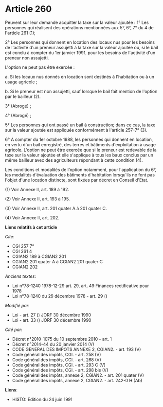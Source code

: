 # Article 260

Peuvent sur leur demande acquitter la taxe sur la valeur ajoutée :    1° Les personnes qui réalisent des opérations
mentionnées aux 5°, 6°, 7° du 4 de l'article 261 (1);

2° Les personnes qui donnent en location des locaux nus pour les besoins de l'activité d'un preneur assujetti à la taxe sur
la valeur ajoutée ou, si le bail est conclu à compter du 1er janvier 1991, pour les besoins de l'activité d'un preneur non
assujetti.

L'option ne peut pas être exercée :

a. Si les locaux nus donnés en location sont destinés à l'habitation ou à un usage agricole ;

b. Si le preneur est non assujetti, sauf lorsque le bail fait mention de l'option par le bailleur (2).

3° (Abrogé) ;

4° (Abrogé) ;

5° Les personnes qui ont passé un bail à construction; dans ce cas, la taxe sur la valeur ajoutée est appliquée conformément
à l'article 257-7° (3).

6° A compter du 1er octobre 1988, les personnes qui donnent en location, en vertu d'un bail enregistré, des terres et
bâtiments d'exploitation à usage agricole. L'option ne peut être exercée que si le preneur est redevable de la taxe sur la
valeur ajoutée et elle s'applique à tous les baux conclus par un même bailleur avec des agriculteurs répondant à cette
condition (4).

Les conditions et modalités de l'option notamment, pour l'application du 6°, les modalités d'évaluation des bâtiments
d'habitation lorsqu'ils ne font pas l'objet d'une location distincte, sont fixées par décret en Conseil d'Etat.

(1) Voir Annexe II, art. 189 à 192.

(2) Voir Annexe II, art. 193 à 195.

(3) Voir Annexe II, art. 201 quater A à 201 quater C.

(4) Voir Annexe II, art. 202.

**Liens relatifs à cet article**

_Cite_:

  - CGI 257 7°
  - CGI 261 4
  - CGIAN2 189 à CGIAN2 201
  - CGIAN2 201 quater A à CGIAN2 201 quater C
  - CGIAN2 202

_Anciens textes_:

  - Loi n°78-1240 1978-12-29 art. 29, art. 49 Finances rectificative pour 1978
  - Loi n°78-1240 du 29 décembre 1978 - art. 29 ()

_Modifié par_:

  - Loi - art. 27 () JORF 30 décembre 1990
  - Loi - art. 33 () JORF 30 décembre 1990

_Cité par_:

  - Décret n°2010-1075 du 10 septembre 2010 - art. 1
  - Décret n°2014-44 du 20 janvier 2014 (V)
  - CODE GENERAL DES IMPOTS ANNEXE 2, CGIAN2. - art. 193 (V)
  - Code général des impôts, CGI. - art. 258 (V)
  - Code général des impôts, CGI. - art. 268 (V)
  - Code général des impôts, CGI. - art. 293 C (V)
  - Code général des impôts, CGI. - art. 298 bis (V)
  - Code général des impôts, annexe 2, CGIAN2. - art. 201 quater (V)
  - Code général des impôts, annexe 2, CGIAN2. - art. 242-0 H (Ab)

**Liens**:

  - HISTO: Edition du 24 juin 1991

